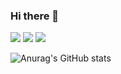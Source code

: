 ### Hi there 👋

<!--
**deok2kim/deok2kim** is a ✨ _special_ ✨ repository because its `README.md` (this file) appears on your GitHub profile.

Here are some ideas to get you started:

- 🔭 I’m currently working on ...
- 🌱 I’m currently learning ...
- 👯 I’m looking to collaborate on ...
- 🤔 I’m looking for help with ...
- 💬 Ask me about ...
- 📫 How to reach me: ...
- 😄 Pronouns: ...
- ⚡ Fun fact: ...
-->


<!-- 본문에 뱃지 넣기 -->
<img src="https://img.shields.io/badge/JavaScript-F7DF1E?style=for-the-badge&logo=JavaScriipt&logoColor=white"> <img src="https://img.shields.io/badge/React-61DAFB?style=for-the-badge&logo=React&logoColor=white"> <img src="https://img.shields.io/badge/Node.js-339933?style=for-the-badge&logo=Node.js&logoColor=white">


<!-- STAT -->
![Anurag's GitHub stats](https://github-readme-stats.vercel.app/api?username=deok2kim&show_icons=true&theme=radical)



